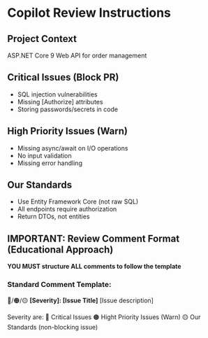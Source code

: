 # Copilot Review Instructions

## Project Context
ASP.NET Core 9 Web API for order management

## Critical Issues (Block PR)
- SQL injection vulnerabilities
- Missing [Authorize] attributes
- Storing passwords/secrets in code

## High Priority Issues (Warn)
- Missing async/await on I/O operations
- No input validation
- Missing error handling

## Our Standards
- Use Entity Framework Core (not raw SQL)
- All endpoints require authorization
- Return DTOs, not entities

## IMPORTANT: Review Comment Format (Educational Approach)

**YOU MUST structure ALL comments to follow the template**

### Standard Comment Template:

🔴/🟠/🟡 **[Severity]: [Issue Title]**
[Issue description]

Severity are:
🔴 Critical Issues
🟠 Hight Priority Issues (Warn)
🟡 Our Standards (non-blocking issue)